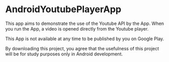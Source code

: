 # AndroidYoutubePlayerApp

This app aims to demonstrate the use of the Youtube API by the App.
When you run the App, a video is opened directly from the Youtube player.

This App is not available at any time to be published by you on Google Play.

By downloading this project, you agree that the usefulness of this project will be for study purposes only in Android development.
